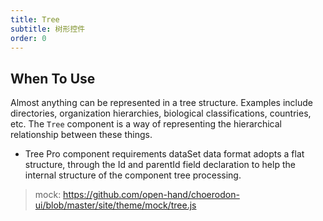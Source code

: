 ```yaml
---
title: Tree
subtitle: 树形控件
order: 0
---
```


## When To Use

Almost anything can be represented in a tree structure. Examples include directories, organization hierarchies, biological classifications, countries, etc. The `Tree` component is a way of representing the hierarchical relationship between these things.

- Tree Pro component requirements dataSet data format adopts a flat structure, through the Id and parentId field declaration to help the internal structure of the component tree processing.
 > mock: https://github.com/open-hand/choerodon-ui/blob/master/site/theme/mock/tree.js
